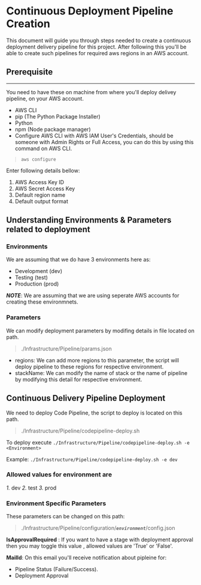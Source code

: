 # **Continuous Deployment Pipeline Creation**

This document will guide you through steps needed to create a continuous deployment delivery pipeline for this project. After following this you'll be able to create such pipelines for required aws regions in an AWS account.

## Prerequisite

---

You need to have these on machine from where you'll deploy delivey pipeline, on your AWS account.

- AWS CLI
- pip (The Python Package Installer)
- Python
- npm (Node package manager)
- Configure AWS CLI with AWS IAM User's Credentials, should be someone with Admin Rights or Full Access, you can do this by using this command on AWS CLI.

> `aws configure`

Enter following details bellow:

1. AWS Access Key ID
2. AWS Secret Access Key
3. Default region name
4. Default output format

## Understanding Environments & Parameters related to deployment

### Environments

We are assuming that we do have 3 environments here as:

- Development (dev)
- Testing (test)
- Production (prod)

_**NOTE**_: We are assuming that we are using seperate AWS accounts for creating these environmnets.

### Parameters

We can modify deployment parameters by modifing details in file located on path.

> ./Infrastructure/Pipeline/params.json

- regions: We can add more regions to this parameter, the script will deploy pipeline to these regions for respective environment.
- stackName: We can modify the name of stack or the name of pipeline by modifying this detail for respective environment.

## Continuous Delivery Pipeline Deployment

We need to deploy Code Pipeline, the script to deploy is located on this path.

> ./Infrastructure/Pipeline/codepipeline-deploy.sh

To deploy execute `./Infrastructure/Pipeline/codepipeline-deploy.sh -e <Environment>`

Example: `./Infrastructure/Pipeline/codepipeline-deploy.sh -e dev`

### Allowed values for environment are

_1._ dev
_2._ test
_3._ prod

### Environment Specific Parameters

These parameters can be changed on this path:

> ./Infrastructure/Pipeline/configuration/_**`environment`**_/config.json

**IsApprovalRequired** : If you want to have a stage with deployment approval then you may toggle this value , allowed values are 'True' or 'False'.

**MailId**: On this email you'll receive notification about pipleine for:

- Pipeline Status (Failure/Success).
- Deployment Approval
